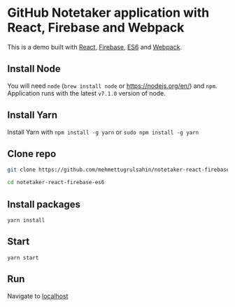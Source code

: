 # GitHub Notetaker application with React, Firebase and Webpack

This is a demo built with [React](https://facebook.github.io/react/), [Firebase](https://firebase.google.com/), [ES6](http://es6-features.org/) and [Webpack](https://webpack.github.io/).

## Install Node
You will need `node` (```brew install node``` or https://nodejs.org/en/) and ```npm```.
Application runs with the latest ```v7.1.0``` version of node.

## Install Yarn
Install Yarn with ```npm install -g yarn``` or ```sudo npm install -g yarn```

## Clone repo
```bash
git clone https://github.com/mehmettugrulsahin/notetaker-react-firebase-es6.git

cd notetaker-react-firebase-es6
```

## Install packages
```
yarn install
```

## Start
```
yarn start
```

## Run
Navigate to [localhost](http://localhost:7676)
